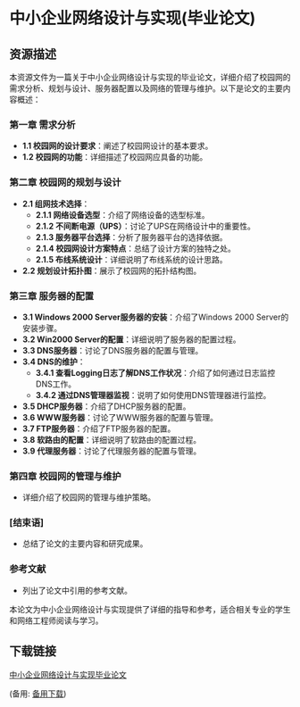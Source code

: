# 中小企业网络设计与实现(毕业论文)

## 资源描述

本资源文件为一篇关于中小企业网络设计与实现的毕业论文，详细介绍了校园网的需求分析、规划与设计、服务器配置以及网络的管理与维护。以下是论文的主要内容概述：

### 第一章 需求分析
- **1.1 校园网的设计要求**：阐述了校园网设计的基本要求。
- **1.2 校园网的功能**：详细描述了校园网应具备的功能。

### 第二章 校园网的规划与设计
- **2.1 组网技术选择**：
  - **2.1.1 网络设备选型**：介绍了网络设备的选型标准。
  - **2.1.2 不间断电源（UPS）**：讨论了UPS在网络设计中的重要性。
  - **2.1.3 服务器平台选择**：分析了服务器平台的选择依据。
  - **2.1.4 校园网设计方案特点**：总结了设计方案的独特之处。
  - **2.1.5 布线系统设计**：详细说明了布线系统的设计思路。
- **2.2 规划设计拓扑图**：展示了校园网的拓扑结构图。

### 第三章 服务器的配置
- **3.1 Windows 2000 Server服务器的安装**：介绍了Windows 2000 Server的安装步骤。
- **3.2 Win2000 Server的配置**：详细说明了服务器的配置过程。
- **3.3 DNS服务器**：讨论了DNS服务器的配置与管理。
- **3.4 DNS的维护**：
  - **3.4.1 查看Logging日志了解DNS工作状况**：介绍了如何通过日志监控DNS工作。
  - **3.4.2 通过DNS管理器监视**：说明了如何使用DNS管理器进行监控。
- **3.5 DHCP服务器**：介绍了DHCP服务器的配置。
- **3.6 WWW服务器**：讨论了WWW服务器的配置与管理。
- **3.7 FTP服务器**：介绍了FTP服务器的配置。
- **3.8 软路由的配置**：详细说明了软路由的配置过程。
- **3.9 代理服务器**：讨论了代理服务器的配置与管理。

### 第四章 校园网的管理与维护
- 详细介绍了校园网的管理与维护策略。

### [结束语]
- 总结了论文的主要内容和研究成果。

### 参考文献
- 列出了论文中引用的参考文献。

本论文为中小企业网络设计与实现提供了详细的指导和参考，适合相关专业的学生和网络工程师阅读与学习。

## 下载链接
[中小企业网络设计与实现毕业论文](https://pan.quark.cn/s/1546cf8f5970) 

(备用: [备用下载](https://pan.baidu.com/s/1xGjbRVWcCVHB9sZfR_NBPw?pwd=1234))
